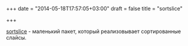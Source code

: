 +++
date = "2014-05-18T17:57:05+03:00"
draft = false
title = "sortslice"

+++

<p><a href="https://github.com/campoy/sortslice">sortslice</a>&nbsp;- маленький пакет, который реализовывает сортированные слайсы.</p>

